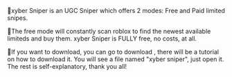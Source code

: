 🔷xyber Sniper is an UGC Sniper which
        offers 2 modes: Free and Paid limited 
        snipes.

🔷The free mode will constantly scan roblox to
         find the newest available limiteds and buy
         them. xyber Sniper is FULLY free, no costs,
         at all.

🔷If you want to download, you can go to ⁠download ,
       there will be a tutorial on how to download it.
       You will see a file named "xyber sniper", just open it.
       The rest is self-explanatory, thank you all!
